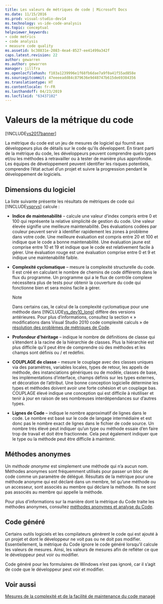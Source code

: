 ```yaml
---
title: Les valeurs de métriques de code | Microsoft Docs
ms.date: 11/15/2016
ms.prod: visual-studio-dev14
ms.technology: vs-ide-code-analysis
ms.topic: conceptual
helpviewer_keywords:
- code metrics
- code analysis
- measure code quality
ms.assetid: bc38831e-2083-4ea4-8527-ee41499a342f
caps.latest.revision: 22
author: gewarren
ms.author: gewarren
manager: jillfra
ms.openlocfilehash: f103a1239996e1f68fb6dae7a9f0a41f55ad858e
ms.sourcegitcommit: 47eeeeadd84c879636e9d48747b615de69384356
ms.translationtype: HT
ms.contentlocale: fr-FR
ms.lasthandoff: 04/23/2019
ms.locfileid: "63437102"
---
```

# <a name="code-metrics-values"></a>Valeurs de la métrique du code
[!INCLUDE[vs2017banner](../includes/vs2017banner.md)]

La métrique du code est un jeu de mesures de logiciel qui fournit aux développeurs plus de détails sur le code qu'ils développent. En tirant parti de la métrique du code, les développeurs peuvent comprendre quels types et/ou les méthodes à retravailler ou à tester de manière plus approfondie. Les équipes de développement peuvent identifier les risques potentiels, comprendre l’état actuel d’un projet et suivre la progression pendant le développement de logiciels.  
  
## <a name="software-measurements"></a>Dimensions du logiciel  
 La liste suivante présente les résultats de métriques de code qui [!INCLUDE[vsprvs](../includes/vsprvs-md.md)] calcule :  
  
- **Indice de maintenabilité** – calcule une valeur d’index compris entre 0 et 100 qui représente la relative simplicité de gestion du code. Une valeur élevée signifie une meilleure maintenabilité. Des évaluations codées par couleur peuvent servir à identifier rapidement les zones à problème dans votre code. Une meilleure évaluation est compris entre 20 et 100 et indique que le code a bonne maintenabilité. Une évaluation jaune est comprise entre 10 et 19 et indique que le code est relativement facile à gérer. Une évaluation rouge est une évaluation comprise entre 0 et 9 et indique une maintenabilité faible.  
  
- **Complexité cyclomatique** – mesure la complexité structurelle du code. Il est créé en calculant le nombre de chemins de code différents dans le flux du programme. Un programme qui a le flux de contrôle complexe nécessitera plus de tests pour obtenir la couverture du code qui fonctionne bien et sera moins facile à gérer.  
  
    > [!NOTE]
    > Dans certains cas, le calcul de la complexité cyclomatique pour une méthode dans [!INCLUDE[vs_dev10_long](../includes/vs-dev10-long-md.md)] diffère des versions antérieures. Pour plus d’informations, consultez la section « » modifications dans Visual Studio 2010 code complexité calculs » de [résolution des problèmes de métriques de Code](../code-quality/troubleshooting-code-metrics-issues.md).  
  
- **Profondeur d’héritage** – indique le nombre de définitions de classe qui s’étendent à la racine de la hiérarchie de classes. Plus la hiérarchie est plus difficile qu’il peut être de comprendre où des méthodes et les champs sont définis ou / et redéfini.  
  
- **COUPLAGE de classe** – mesure le couplage avec des classes uniques via des paramètres, variables locales, types de retour, les appels de méthode, des instanciations génériques ou de modèle, classes de base, les implémentations d’interface, champs définis sur les types externes, et décoration de l’attribut. Une bonne conception logicielle détermine les types et méthodes doivent avoir une forte cohésion et un couplage bas. COUPLAGE élevé indique une conception qui est difficile à réutiliser et tenir à jour en raison de ses nombreuses interdépendances sur d’autres types.  
  
- **Lignes de Code** – indique le nombre approximatif de lignes dans le code. Le nombre est basé sur le code de langage intermédiaire et est donc pas le nombre exact de lignes dans le fichier de code source. Un nombre très élevé peut indiquer qu’un type ou méthode essaie d’en faire trop de travail et doit être fractionnée. Cela peut également indiquer que le type ou la méthode peut être difficile à maintenir.  
  
## <a name="anonymous-methods"></a>Méthodes anonymes  
 Un *méthode anonyme* est simplement une méthode qui n’a aucun nom. Méthodes anonymes sont fréquemment utilisés pour passer un bloc de code comme un paramètre de délégué. Résultats de la métrique pour une méthode anonyme qui est déclaré dans un membre, tel qu’une méthode ou un accesseur, sont associés au membre qui déclare la méthode. Ils ne sont pas associés au membre qui appelle la méthode.  
  
 Pour plus d’informations sur la manière dont la métrique du Code traite les méthodes anonymes, consultez [méthodes anonymes et analyse du Code](../code-quality/anonymous-methods-and-code-analysis.md).  
  
## <a name="generated-code"></a>Code généré  
 Certains outils logiciels et les compilateurs génèrent le code qui est ajouté à un projet et dont le développeur ne voit pas ou ne doit pas modifier. Essentiellement, la métrique du Code ignore le code généré lorsqu’il calcule les valeurs de mesures. Ainsi, les valeurs de mesures afin de refléter ce que le développeur peut voir ou modifier.  
  
 Code généré pour les formulaires de Windows n’est pas ignoré, car il s’agit de code que le développeur peut voir et modifier.  
  
## <a name="see-also"></a>Voir aussi  
 [Mesures de la complexité et de la facilité de maintenance du code managé](../code-quality/measuring-complexity-and-maintainability-of-managed-code.md)
